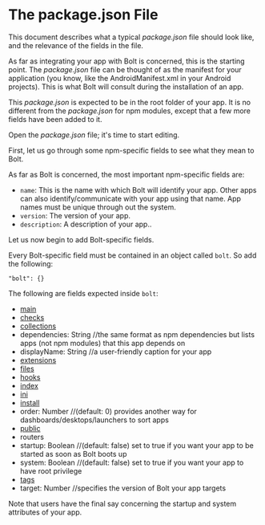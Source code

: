 # The package.json File

This document describes what a typical _package.json_ file should look like, and the relevance of the fields in the file.

As far as integrating your app with Bolt is concerned, this is the starting point. The _package.json_ file can be thought of as the manifest for your application \(you know, like the AndroidManifest.xml in your Android projects\). This is what Bolt will consult during the installation of an app.

This _package.json_ is expected to be in the root folder of your app. It is no different from the _package.json_ for npm modules, except that a few more fields have been added to it.

Open the _package.json_ file; it's time to start editing.

First, let us go through some npm-specific fields to see what they mean to Bolt.

As far as Bolt is concerned, the most important npm-specific fields are:

* `name`: This is the name with which Bolt will identify your app. Other apps can also identify/communicate with your app using that name. App names must be unique through out the system.
* `version`: The version of your app.
* `description`: A description of your app..

Let us now begin to add Bolt-specific fields.

Every Bolt-specific field must be contained in an object called `bolt`. So add the following:

`"bolt": {}`

The following are fields expected inside `bolt`:

* [main](/main.md)
* [checks](/checks.md)
* [collections](/collections.md)
* dependencies: String //the same format as npm dependencies but lists apps \(not npm modules\) that this app depends on
* displayName: String //a user-friendly caption for your app 
* [extensions](/extensions.md)
* [files](/files.md)
* [hooks](/hooks.md)
* [index](/package-index.md)
* [ini](/ini.md)
* [install](/install.md)
* order: Number //\(default: 0\) provides another way for dashboards/desktops/launchers to sort apps
* [public](/public.md)
* routers
* startup: Boolean //\(default: false\) set to true if you want your app to be started as soon as Bolt boots up
* system: Boolean //\(default: false\) set to true if you want your app to have root privilege
* [tags](/tags.md)
* target: Number //specifies the version of Bolt your app targets

Note that users have the final say concerning the startup and system attributes of your app.

